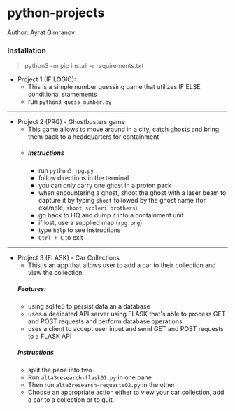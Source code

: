 # python-projects

Author:  Ayrat Gimranov

### Installation
>python3 -m pip install -r requirements.txt

- Project 1 (IF LOGIC):
  - This is a simple number guessing game that utilizes IF ELSE conditional stamements
  - run ```python3 guess_number.py```
---------------------
- Project 2 (PRG) - Ghostbusters game
  - This game allows to move around in a city, catch ghosts and bring them back to a headquarters for containment
  - ##### Instructions
    - run ```python3 rpg.py```
    - follow directions in the terminal
    - you can only carry one ghost in a proton pack
    - when encountering a ghost, shoot the ghost with a laser beam to capture it by typing ```shoot``` followed by the ghost name (for example, ```shoot scoleri brothers```)
    - go back to HQ and dump it into a containment unit
    - if lost, use a supplied map (```rpg.png```)
    - type ```help``` to see instructions
    - ```Ctrl + C```  to exit

-----------
- Project 3 (FLASK) - Car Collections
  - This is an app that allows user to add a car to their collection and view the collection
  ##### Features:
    - using sqlite3 to persist data an a database
    - uses a dedicated API server using FLASK that's able to process GET and POST requests and perform database operations
    - uses a client to accept user input and send GET and POST requests to a FLASK API
  ##### Instructions
  - split the pane into two
  - Run ```alta3research-flask01.py``` in one pane
  - Then run ```alta3research-requests02.py``` in the other
  - Choose an appropriate action either to view your car collection, add a car to a collection or to quit.



